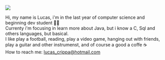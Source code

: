 
 ![](https://c.tenor.com/mGgWY8RkgYMAAAAC/hello-world.gif)


Hi, my name is Lucas, i'm in the last year of computer science and beginning dev student 👨‍💻  <br />
Currenty i'm focusing in learn more about Java, but i know a C, Sql and others languages, but  basical. <br />
I like play a football, reading, play a video game, hanging out with friends, play a guitar and other instrumenst, and of course a good a coffe ☕ <br />
How to reach me: lucas_crippa@hotmail.com
  
